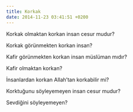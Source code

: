 ```yaml
---
title: Korkak
date: 2014-11-23 03:41:51 +0200
---
```


Korkak olmaktan korkan insan cesur mudur?

Korkak görünmekten korkan insan?

Kafir görünmekten korkan insan müslüman mıdır?

Kafir olmaktan korkan?

İnsanlardan korkan Allah’tan korkabilir mi?

Korktuğunu söyleyemeyen insan cesur mudur?

Sevdiğini söyleyemeyen?
